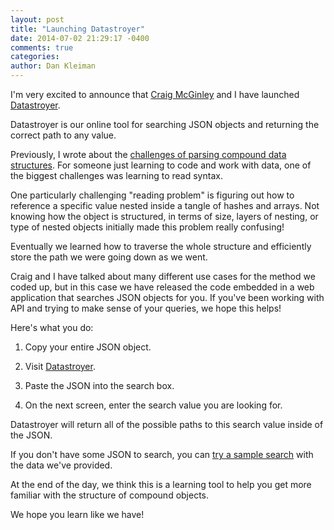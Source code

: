 ```yaml
---
layout: post
title: "Launching Datastroyer"
date: 2014-07-02 21:29:17 -0400
comments: true
categories:
author: Dan Kleiman
---
```


I'm very excited to announce that [Craig McGinley](https://github.com/craigmcginley) and I have launched [Datastroyer](http://datastroyer.herokuapp.com/).

Datastroyer is our online tool for searching JSON objects and returning the correct path to any value.
<!--more-->

Previously, I wrote about the [challenges of parsing compound data structures](/blog/2014/05/25/building-a-learning-tool-for-compound-data-structures/). For someone just learning to code and work with data, one of the biggest challenges was learning to read syntax.

One particularly challenging "reading problem" is figuring out how to reference a specific value nested inside a tangle of hashes and arrays. Not knowing how the object is structured, in terms of size, layers of nesting, or type of nested objects initially made this problem really confusing!

Eventually we learned how to traverse the whole structure and efficiently store the path we were going down as we went.

Craig and I have talked about many different use cases for the method we coded up, but in this case we have released the code embedded in a web application that searches JSON objects for you. If you've been working with API and trying to make sense of your queries, we hope this helps!

Here's what you do:

1. Copy your entire JSON object.

2. Visit [Datastroyer](http://datastroyer.herokuapp.com/).

3. Paste the JSON into the search box.

4. On the next screen, enter the search value you are looking for.

Datastroyer will return all of the possible paths to this search value inside of the JSON.

If you don't have some JSON to search, you can [try a sample search](http://datastroyer.herokuapp.com/data) with the data we've provided.

At the end of the day, we think this is a learning tool to help you get more familiar with the structure of compound objects.

We hope you learn like we have!
